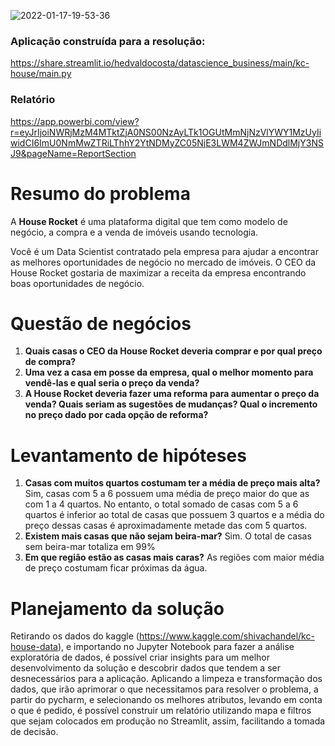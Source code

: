 ![2022-01-17-19-53-36](https://user-images.githubusercontent.com/67663958/149845434-135dc4b3-46e2-4c44-a361-4ff156c6b73a.gif)


### Aplicação construída para a resolução:

https://share.streamlit.io/hedvaldocosta/datascience_business/main/kc-house/main.py

### Relatório 
https://app.powerbi.com/view?r=eyJrIjoiNWRjMzM4MTktZjA0NS00NzAyLTk1OGUtMmNjNzVlYWY1MzUyIiwidCI6ImU0NmMwZTRiLThhY2YtNDMyZC05NjE3LWM4ZWJmNDdlMjY3NSJ9&pageName=ReportSection



# Resumo do problema

A **House Rocket** é uma plataforma digital que tem como modelo de negócio, a compra e a venda de imóveis usando tecnologia.

Você é um Data Scientist contratado pela empresa para ajudar a encontrar as melhores oportunidades de negócio no mercado de imóveis. O CEO da House Rocket gostaria de maximizar a receita da empresa encontrando boas oportunidades de negócio.



# Questão de negócios

1. **Quais casas o CEO da House Rocket deveria comprar e por qual preço de compra?**
2. **Uma vez a casa em posse da empresa, qual o melhor momento para vendê-las e qual seria o preço da venda?**
3. **A House Rocket deveria fazer uma reforma para aumentar o preço da venda? Quais seriam as sugestões de mudanças? Qual o incremento no preço dado por cada opção de reforma?**



# Levantamento de hipóteses

1. **Casas com muitos quartos costumam ter a média de preço mais alta?** Sim, casas com 5 a 6 possuem uma média de preço maior do que as com 1 a 4 quartos. No entanto, o total somado de casas com 5 a 6 quartos é inferior ao total de casas que possuem 3 quartos e a média do preço dessas casas é aproximadamente metade das com 5 quartos.
2. **Existem mais casas que não sejam beira-mar?** Sim. O total de casas sem beira-mar totaliza em 99%
3. **Em que região estão as casas mais caras?** As regiões com maior média de preço costumam ficar próximas da água.



# Planejamento da solução

Retirando os dados do kaggle (https://www.kaggle.com/shivachandel/kc-house-data), e importando no Jupyter Notebook para fazer a análise exploratória de dados, é possível criar insights para um melhor desenvolvimento da solução e descobrir dados que tendem a ser desnecessários para a aplicação. Aplicando a limpeza e transformação dos dados, que irão aprimorar o que necessitamos para resolver o problema, a partir do pycharm, e selecionando os melhores atributos, levando em conta o que é pedido, é possível construir um relatório utilizando mapa e filtros que sejam colocados em produção no Streamlit, assim, facilitando a tomada de decisão.
